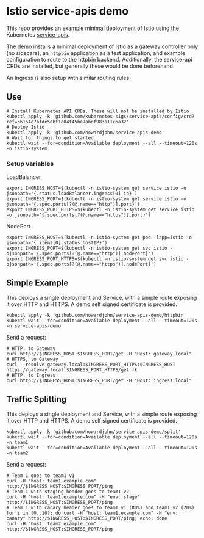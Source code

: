 # Istio service-apis demo

This repo provides an example minimal deployment of Istio using the Kubernetes [service-apis](https://github.com/kubernetes-sigs/service-apis).

The demo installs a minimal deployment of Istio as a gateway controller only (no sidecars), an `httpbin` application as a test application, and example configuration to route to the httpbin backend. Additionally, the service-api CRDs are installed, but generally these would be done beforehand.

An Ingress is also setup with similar routing rules.

## Use

```shell
# Install Kubernetes API CRDs. These will not be installed by Istio
kubectl apply -k 'github.com/kubernetes-sigs/service-apis/config/crd?ref=56154e7bfde5ebf1a04f45be7abdf983a11c6a32'
# Deploy Istio
kubectl apply -k 'github.com/howardjohn/service-apis-demo'
# Wait for things to get started
kubectl wait --for=condition=Available deployment --all --timeout=120s -n istio-system
```

### Setup variables

LoadBalancer
```shell
export INGRESS_HOST=$(kubectl -n istio-system get service istio -o jsonpath='{.status.loadBalancer.ingress[0].ip}')
export INGRESS_PORT=$(kubectl -n istio-system get service istio -o jsonpath='{.spec.ports[?(@.name=="http")].port}')
export INGRESS_PORT_HTTPS=$(kubectl -n istio-system get service istio -o jsonpath='{.spec.ports[?(@.name=="https")].port}')
```

NodePort
```shell
export INGRESS_HOST=$(kubectl -n istio-system get pod -lapp=istio -o jsonpath='{.items[0].status.hostIP}')
export INGRESS_PORT=$(kubectl -n istio-system get svc istio -ojsonpath='{.spec.ports[?(@.name=="http")].nodePort}')
export INGRESS_PORT_HTTPS=$(kubectl -n istio-system get svc istio -ojsonpath='{.spec.ports[?(@.name=="https")].nodePort}')
```

## Simple Example

This deploys a single deployment and Service, with a simple route exposing it over HTTP and HTTPS. A demo self signed certificate is provided.

```shell
kubectl apply -k 'github.com/howardjohn/service-apis-demo/httpbin'
kubectl wait --for=condition=Available deployment --all --timeout=120s -n service-apis-demo
```

Send a request:
```shell
# HTTP, to Gateway
curl http://$INGRESS_HOST:$INGRESS_PORT/get -H "Host: gateway.local"
# HTTPS, to Gateway
curl --resolve gateway.local:$INGRESS_PORT_HTTPS:$INGRESS_HOST https://gateway.local:$INGRESS_PORT_HTTPS/get -k
# HTTP, to Ingress
curl http://$INGRESS_HOST:$INGRESS_PORT/get -H "Host: ingress.local"
```

## Traffic Splitting


This deploys a single deployment and Service, with a simple route exposing it over HTTP and HTTPS. A demo self signed certificate is provided.

```shell
kubectl apply -k 'github.com/howardjohn/service-apis-demo/split'
kubectl wait --for=condition=Available deployment --all --timeout=120s -n team1
kubectl wait --for=condition=Available deployment --all --timeout=120s -n team2
```

Send a request:
```shell
# Team 1 goes to team1 v1
curl -H "host: team1.example.com" http://$INGRESS_HOST:$INGRESS_PORT/ping
# Team 1 with staging header goes to team1 v2
curl -H "host: team1.example.com" -H "env: stage" http://$INGRESS_HOST:$INGRESS_PORT/ping
# Team 1 with canary header goes to team1 v1 (80%) and team1 v2 (20%)
for i in {0..10}; do curl -H "host: team1.example.com" -H "env: canary" http://$INGRESS_HOST:$INGRESS_PORT/ping; echo; done
curl -H "host: team2.example.com" http://$INGRESS_HOST:$INGRESS_PORT/ping
```